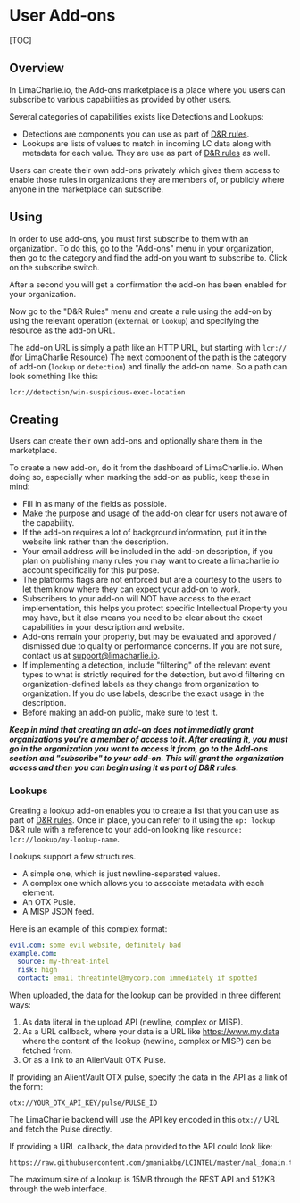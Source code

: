 # User Add-ons

[TOC]

## Overview
In LimaCharlie.io, the Add-ons marketplace is a place where you users can subscribe
to various capabilities as provided by other users.

Several categories of capabilities exists like Detections and Lookups:

* Detections are components you can use as part of [D&R rules](dr.md).
* Lookups are lists of values to match in incoming LC data along with metadata for each value. They are use as part of [D&R rules](dr.md) as well.

Users can create their own add-ons privately which gives them access to enable those
rules in organizations they are members of, or publicly where anyone in the marketplace
can subscribe.

## Using
In order to use add-ons, you must first subscribe to them with an organization.
To do this, go to the "Add-ons" menu in your organization, then go to the category
and find the add-on you want to subscribe to. Click on the subscribe switch.

After a second you will get a confirmation the add-on has been enabled for your organization.

Now go to the "D&R Rules" menu and create a rule using the add-on by using the relevant
operation (`external` or `lookup`) and specifying the resource as the add-on URL.

The add-on URL is simply a path like an HTTP URL, but starting with `lcr://` (for LimaCharlie Resource)
The next component of the path is the category of add-on (`lookup` or `detection`) and
finally the add-on name. So a path can look something like this:

```
lcr://detection/win-suspicious-exec-location
```

## Creating

Users can create their own add-ons and optionally share them in the marketplace.

To create a new add-on, do it from the dashboard of LimaCharlie.io. When doing
so, especially when marking the add-on as public, keep these in mind:

* Fill in as many of the fields as possible.
* Make the purpose and usage of the add-on clear for users not aware of the capability.
* If the add-on requires a lot of background information, put it in the website link
rather than the description.
* Your email address will be included in the add-on description, if you plan on publishing
many rules you may want to create a limacharlie.io account specifically for this purpose.
* The platforms flags are not enforced but are a courtesy to the users to let them
know where they can expect your add-on to work.
* Subscribers to your add-on will NOT have access to the exact implementation, this helps
you protect specific Intellectual Property you may have, but it also means you need to be clear
about the exact capabilities in your description and website.
* Add-ons remain your property, but may be evaluated and approved / dismissed due to
quality or performance concerns. If you are not sure, contact us at support@limacharlie.io.
* If implementing a detection, include "filtering" of the relevant event types to what is strictly
required for the detection, but avoid filtering on organization-defined labels as they change from
organization to organization. If you do use labels, describe the exact usage in the description.
* Before making an add-on public, make sure to test it.

***Keep in mind that creating an add-on does not immediatly grant organizations you're a member of
access to it. After creating it, you must go in the organization you want to access it from, go to
the Add-ons section and "subscribe" to your add-on. This will grant the organization access and then
you can begin using it as part of D&R rules.***

### Lookups
Creating a lookup add-on enables you to create a list that you can use as part of [D&R rules](dr.md).
Once in place, you can refer to it using the `op: lookup` D&R rule with a reference to your add-on looking
like `resource: lcr://lookup/my-lookup-name`.

Lookups support a few structures.

* A simple one, which is just newline-separated values.
* A complex one which allows you to associate metadata with each element.
* An OTX Pusle.
* A MISP JSON feed.

Here is an example of this complex format:
```yaml
evil.com: some evil website, definitely bad
example.com:
  source: my-threat-intel
  risk: high
  contact: email threatintel@mycorp.com immediately if spotted
```

When uploaded, the data for the lookup can be provided in three different ways:

1. As data literal in the upload API (newline, complex or MISP).
1. As a URL callback, where your data is a URL like https://www.my.data where the content of the lookup (newline, complex or MISP) can be fetched from.
1. Or as a link to an AlienVault OTX Pulse.

If providing an AlientVault OTX pulse, specify the data in the API as a link of the form:

```
otx://YOUR_OTX_API_KEY/pulse/PULSE_ID
```

The LimaCharlie backend will use the API key encoded in this `otx://` URL and fetch the Pulse directly.

If providing a URL callback, the data provided to the API could look like:

```
https://raw.githubusercontent.com/gmaniakbg/LCINTEL/master/mal_domain.txt
```


The maximum size of a lookup is 15MB through the REST API and 512KB through the web interface.
